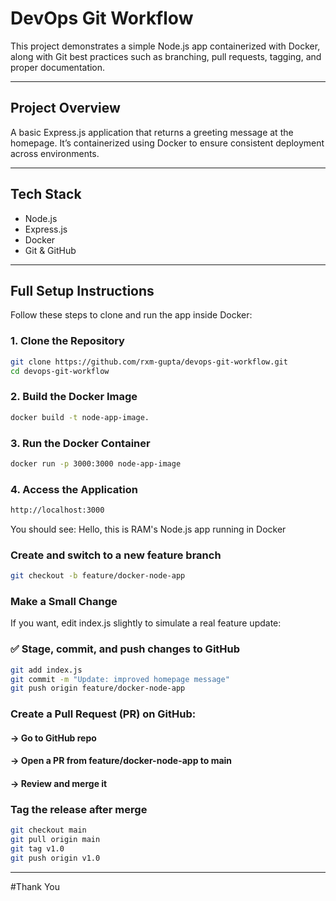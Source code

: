 # DevOps Git Workflow 

This project demonstrates a simple Node.js app containerized with Docker, along with Git best practices such as branching, pull requests, tagging, and proper documentation.

---

## Project Overview

A basic Express.js application that returns a greeting message at the homepage. It’s containerized using Docker to ensure consistent deployment across environments.

---

## Tech Stack

- Node.js
- Express.js
- Docker
- Git & GitHub

---

## Full Setup Instructions

Follow these steps to clone and run the app inside Docker:

### 1. Clone the Repository

```bash
git clone https://github.com/rxm-gupta/devops-git-workflow.git
cd devops-git-workflow
```
### 2. Build the Docker Image

```bash
docker build -t node-app-image.
```
### 3. Run the Docker Container

```bash
docker run -p 3000:3000 node-app-image
```

### 4. Access the Application

```bash
http://localhost:3000
```

You should see:
Hello, this is RAM's Node.js app running in Docker

### Create and switch to a new feature branch
```bash
git checkout -b feature/docker-node-app
```

### Make a Small Change
If you want, edit index.js slightly to simulate a real feature update:

### ✅ Stage, commit, and push changes to GitHub
```bash
git add index.js
git commit -m "Update: improved homepage message"
git push origin feature/docker-node-app
```

### Create a Pull Request (PR) on GitHub:
#### → Go to GitHub repo
#### → Open a PR from feature/docker-node-app to main
#### → Review and merge it

### Tag the release after merge
```bash
git checkout main
git pull origin main
git tag v1.0
git push origin v1.0
```
---

#Thank You
